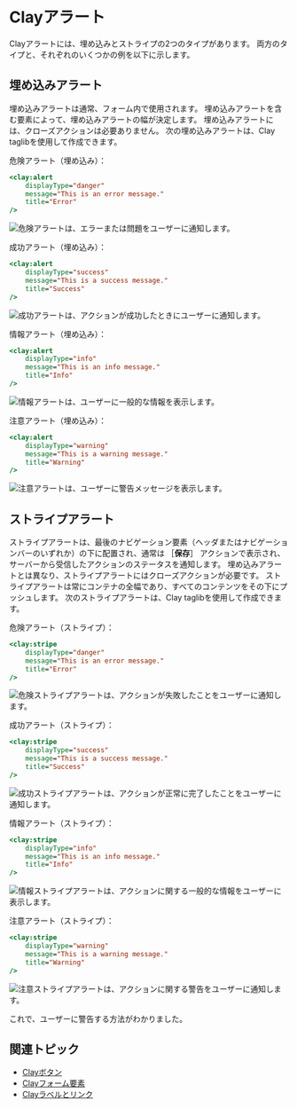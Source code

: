 # Clayアラート

Clayアラートには、埋め込みとストライプの2つのタイプがあります。 両方のタイプと、それぞれのいくつかの例を以下に示します。

## 埋め込みアラート

埋め込みアラートは通常、フォーム内で使用されます。 埋め込みアラートを含む要素によって、埋め込みアラートの幅が決定します。 埋め込みアラートには、クローズアクションは必要ありません。 次の埋め込みアラートは、Clay taglibを使用して作成できます。

危険アラート（埋め込み）：

```jsp
<clay:alert
    displayType="danger"
    message="This is an error message."
    title="Error"
/>
```

![危険アラートは、エラーまたは問題をユーザーに通知します。](./clay-alerts/images/01.png)

成功アラート（埋め込み）：

```jsp
<clay:alert
    displayType="success"
    message="This is a success message."
    title="Success"
/>
```

![成功アラートは、アクションが成功したときにユーザーに通知します。](./clay-alerts/images/02.png)

情報アラート（埋め込み）：

```jsp
<clay:alert
    displayType="info"
    message="This is an info message."
    title="Info"
/>
```

![情報アラートは、ユーザーに一般的な情報を表示します。](./clay-alerts/images/03.png)

注意アラート（埋め込み）：

```jsp
<clay:alert
    displayType="warning"
    message="This is a warning message."
    title="Warning"
/>
```

![注意アラートは、ユーザーに警告メッセージを表示します。](./clay-alerts/images/04.png)

## ストライプアラート

ストライプアラートは、最後のナビゲーション要素（ヘッダまたはナビゲーションバーのいずれか）の下に配置され、通常は ［**保存**］ アクションで表示され、サーバーから受信したアクションのステータスを通知します。 埋め込みアラートとは異なり、ストライプアラートにはクローズアクションが必要です。 ストライプアラートは常にコンテナの全幅であり、すべてのコンテンツをその下にプッシュします。 次のストライプアラートは、Clay taglibを使用して作成できます。

危険アラート（ストライプ）：

```jsp
<clay:stripe
    displayType="danger"
    message="This is an error message."
    title="Error"
/>
```

![危険ストライプアラートは、アクションが失敗したことをユーザーに通知します。](./clay-alerts/images/05.png)

成功アラート（ストライプ）：

```jsp
<clay:stripe
    displayType="success"
    message="This is a success message."
    title="Success"
/>
```

![成功ストライプアラートは、アクションが正常に完了したことをユーザーに通知します。](./clay-alerts/images/06.png)

情報アラート（ストライプ）：

```jsp
<clay:stripe
    displayType="info"
    message="This is an info message."
    title="Info"
/>
```

![情報ストライプアラートは、アクションに関する一般的な情報をユーザーに表示します。](./clay-alerts/images/07.png)

注意アラート（ストライプ）：

```jsp
<clay:stripe
    displayType="warning"
    message="This is a warning message."
    title="Warning"
/>
```

![注意ストライプアラートは、アクションに関する警告をユーザーに通知します。](./clay-alerts/images/08.png)

これで、ユーザーに警告する方法がわかりました。

## 関連トピック

* [Clayボタン](./clay-buttons.md)
* [Clayフォーム要素](./clay-form-elements.md)
* [Clayラベルとリンク](./clay-links-and-labels.md)